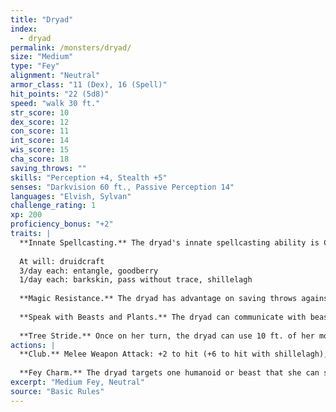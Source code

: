 ```yaml
---
title: "Dryad"
index:
  - dryad
permalink: /monsters/dryad/
size: "Medium"
type: "Fey"
alignment: "Neutral"
armor_class: "11 (Dex), 16 (Spell)"
hit_points: "22 (5d8)"
speed: "walk 30 ft."
str_score: 10
dex_score: 12
con_score: 11
int_score: 14
wis_score: 15
cha_score: 18
saving_throws: ""
skills: "Perception +4, Stealth +5"
senses: "Darkvision 60 ft., Passive Perception 14"
languages: "Elvish, Sylvan"
challenge_rating: 1
xp: 200
proficiency_bonus: "+2"
traits: |
  **Innate Spellcasting.** The dryad's innate spellcasting ability is Charisma (spell save DC 14). The dryad can innately cast the following spells, requiring no material components:
  
  At will: druidcraft
  3/day each: entangle, goodberry
  1/day each: barkskin, pass without trace, shillelagh
  
  **Magic Resistance.** The dryad has advantage on saving throws against spells and other magical effects.
  
  **Speak with Beasts and Plants.** The dryad can communicate with beasts and plants as if they shared a language.
  
  **Tree Stride.** Once on her turn, the dryad can use 10 ft. of her movement to step magically into one living tree within her reach and emerge from a second living tree within 60 ft. of the first tree, appearing in an unoccupied space within 5 ft. of the second tree. Both trees must be large or bigger.
actions: |
  **Club.** Melee Weapon Attack: +2 to hit (+6 to hit with shillelagh), reach 5 ft., one target. Hit: 2 (1 d4) bludgeoning damage, or 8 (1d8 + 4) bludgeoning damage with shillelagh.
  
  **Fey Charm.** The dryad targets one humanoid or beast that she can see within 30 feet of her. If the target can see the dryad, it must succeed on a DC 14 Wisdom saving throw or be magically charmed. The charmed creature regards the dryad as a trusted friend to be heeded and protected. Although the target isn't under the dryad's control, it takes the dryad's requests or actions in the most favorable way it can. Each time the dryad or its allies do anything harmful to the target, it can repeat the saving throw, ending the effect on itself on a success. Otherwise, the effect lasts 24 hours or until the dryad dies, is on a different plane of existence from the target, or ends the effect as a bonus action. If a target's saving throw is successful, the target is immune to the dryad's Fey Charm for the next 24 hours. The dryad can have no more than one humanoid and up to three beasts charmed at a time.  
excerpt: "Medium Fey, Neutral"
source: "Basic Rules"
---
```

